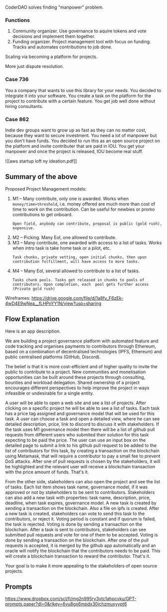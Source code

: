 CoderDAO solves finding "manpower" problem.

### Functions
1. Community organizer. Use governance to aquire tokens and vote decisions and implement them together. 
2. Funding organizer. Project management tool with focus on funding. Tracks and automates contributions to job done.

Scaling via becoming a platform for projects.

More just dispute resolution.

### Case 736
You a company that wants to use this library for your needs.
You decided to integrate it into your software.
You create a task on the platform for the project to contribute with a certain feature.
You get job well done without hiring consultants.


### Case 862
Indie dev groups want to grow up as fast as they can no matter cost, because they want to secure investment. 
You need a lot of manpower but you don't have funds.
You decided to run this as an open source project on the platform and invite contributer that are paid in IOU.
You get your manpower and once the project is released, IOU become real stuff.

![[aws startup loft ny ideation.pdf]]

## Summary of the above
Proposed Project Management models:
1. M1 – Many contribute, only one is awarded. Works when `money/time>threshold`, i.e. money offered are much more than cost of time to work on the contribution. Can be useful for newbies or promo contributions to get onboard. 
	```
	Open field, anybody can contribute, proposal is public (gold rush), expensive.
	```
1. M2 – Picking. Many EoI, one allowed to contribute.
2. M3 – Many contribute, one awarded with access to a list of tasks. Works when intro task is take home task or a pilot, etc.
   ```
   Task chunks, private vetting, open initial chunks, then upon contribution fulfillment, will have access to more tasks.
	```
3. M4 – Many EoI, several allowed to contribute to a list of tasks.
   ```
   Tasks chunk pools. Tasks get released in chunks to pools of contributors. Upon completion, each  pool gets further access (Private gold rush)
	```

Wireframes: https://drive.google.com/file/d/1a8fv_F6zEk-4wD4E9wNea__fLHPnYY1N/view?usp=sharing

## Flow Explanation
Here is an app description. 

We are building a project governance platform with automated feature and code tracking and organises payments to contributors through Ethereum, based on a combination of decentralised technologies (IPFS, Ethereum) and public centralised platforms (GitHub, Discord).

The belief is that it is more cost-efficient and of higher quality to invite the public to contribute to a project. New communities and monetisation opportunities can be built around these projects through consulting, bounties and workload delegation. Shared ownership of a project encourages different perspectives to help improve the project in ways infeasible or undesirable for a single entity.

A user will be able to open a web site and see a list of projects. After clicking on a specific project he will be able to see a list of tasks. Each task has a price tag assigned and governance model that will be used for this task. A user can choose a task and open a detailed view, where he can see detailed description, price, link to discord to discuss it with stakeholders. If the task uses M1 governance model then there will be a list of github pull requests from different users who submited their solution for this task expecting to be paid the price. The user can use an input box on the detailed page to submit a link to his github pull request to be added to the list of contributors for this task, by creating a transaction on the blockchain using Metamask, that will require a contributor to pay a small fee to prevent DoS attacks. After one of pull requests is chosen by the stakeholders, it will be highlighted and the relevant user will receive a blockchain transaction with the price amount of funds. That's it.

From the other side, stakeholders can also open the project and see the list of tasks. Each list item shows task name, governance model, if it was approved or not by stakeholders to be sent to contributors. Stakeholders can also add a new task with properties: task name, description, price, deadline, when task expires, governance model. A new task is created by sending a transaction on the blockchain. Also a file on ipfs is created. After a new task is created, stakeholders can vote to send this task to the contributors, or reject it. Voting period is constant and if quorum is failed, the task is rejected. Voting is done by sending a transaction on the blockchain. After a task is sent to contributors, stakeholders can see submitted pull requests and vote for one of them to be accepted. Voting is done by sending a transaction on the blockchain. After one of the pull requests is accepted,  it is merged by the github app automatically and an oracle will notify the blockchain that the contributors needs to be paid. This will create a blockchain transaction to reward the contributor. That's it.

Your goal is to make it more appealing to the stakeholders of open source projects. 

## Prompts
https://www.dropbox.com/scl/fi/mg2n995ry3vtc1ahpcvku/GPT-prompts.paper?dl=0&rlkey=6vu8gx6mpdx30jchzmuxyypt6
